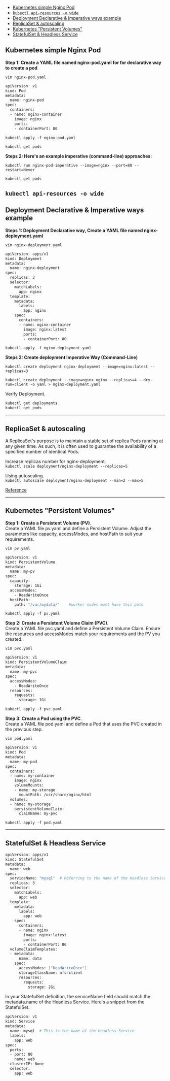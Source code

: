 
- [Kubernetes simple Nginx Pod](#kubernetes-simple-nginx-pod)
- [`kubectl api-resources -o wide`](#kubectl-api-resources--o-wide)
- [Deployment Declarative \& Imperative ways example](#deployment-declarative--imperative-ways-example)
- [ReplicaSet \& autoscaling](#replicaset--autoscaling)
- [Kubernetes "Persistent Volumes"](#kubernetes-persistent-volumes)
- [StatefulSet \& Headless Service](#statefulset--headless-service)


## Kubernetes simple Nginx Pod

**Step 1: Create a YAML file named nginx-pod.yaml for for declarative way to create a pod**

`vim nginx-pod.yaml`

```bash
apiVersion: v1
kind: Pod
metadata:
  name: nginx-pod
spec:
  containers:
  - name: nginx-container
    image: nginx
    ports:
    - containerPort: 80
```

`kubectl apply -f nginx-pod.yaml`

`kubectl get pods`

**Steps 2: Here's an example imperative (command-line) approaches:**

`kubectl run nginx-pod-imperative --image=nginx --port=80 --restart=Never`

`kubectl get pods`

`kubectl api-resources -o wide`
---

## Deployment Declarative & Imperative ways example

**Steps 1: Deployment Declarative way, Create a YAML file named nginx-deployment.yaml**

`vim nginx-deployment.yaml`

```bash
apiVersion: apps/v1
kind: Deployment
metadata:
  name: nginx-deployment
spec:
  replicas: 3
  selector:
    matchLabels:
      app: nginx
  template:
    metadata:
      labels:
        app: nginx
    spec:
      containers:
      - name: nginx-container
        image: nginx:latest
        ports:
        - containerPort: 80
```

`kubectl apply -f nginx-deployment.yaml`

**Steps 2: Create deployment Imperative Way (Command-Line)**

`kubectl create deployment nginx-deployment --image=nginx:latest --replicas=3`

`kubectl create deployment --image=nginx nginx --replicas=4 --dry-run=client -o yaml > nginx-deployment.yaml`


Verify Deployment.

```bash
kubectl get deployments
kubectl get pods
```
---

## ReplicaSet & autoscaling
A ReplicaSet's purpose is to maintain a stable set of replica Pods running at any given time. As such, it is often used to guarantee the availability of a specified number of identical Pods.

Increase replicas number for nginx-deployment.\
`kubectl scale deployment/nginx-deployment --replicas=5`

Using autoscaling.\
`kubectl autoscale deployment/nginx-deployment --min=2 --max=5`


[Reference](https://www.clickittech.com/devops/kubernetes-autoscaling/#h-the-kubernetes-horizontal-pod-autoscaler-nbsp)

---

## Kubernetes "Persistent Volumes" 

**Step 1: Create a Persistent Volume (PV)**.\
Create a YAML file pv.yaml and define a Persistent Volume. Adjust the parameters like capacity, accessModes, and hostPath to suit your requirements.

`vim pv.yaml`

```bash
apiVersion: v1
kind: PersistentVolume
metadata:
  name: my-pv
spec:
  capacity:
    storage: 1Gi
  accessModes:
    - ReadWriteOnce
  hostPath:
    path: "/var/mydata/"    #worker nodes must have this path
```

`kubectl apply -f pv.yaml`

**Step 2: Create a Persistent Volume Claim (PVC)**.\
Create a YAML file pvc.yaml and define a Persistent Volume Claim. Ensure the resources and accessModes match your requirements and the PV you created.

`vim pvc.yaml`

```bash
apiVersion: v1
kind: PersistentVolumeClaim
metadata:
  name: my-pvc
spec:
  accessModes:
    - ReadWriteOnce
  resources:
    requests:
      storage: 1Gi
```

`kubectl apply -f pvc.yaml`

**Step 3: Create a Pod using the PVC**.\
Create a YAML file pod.yaml and define a Pod that uses the PVC created in the previous step.

`vim pod.yaml`

```bash
apiVersion: v1
kind: Pod
metadata:
  name: my-pod
spec:
  containers:
  - name: my-container
    image: nginx
    volumeMounts:
    - name: my-storage
      mountPath: /usr/share/nginx/html
  volumes:
  - name: my-storage
    persistentVolumeClaim:
      claimName: my-pvc
```
`kubectl apply -f pod.yaml`

---

## StatefulSet & Headless Service

```bash
apiVersion: apps/v1
kind: StatefulSet
metadata:
  name: web
spec:
  serviceName: "mysql"  # Referring to the name of the Headless Service
  replicas: 3
  selector:
    matchLabels:
      app: web
  template:
    metadata:
      labels:
        app: web
    spec:
      containers:
      - name: nginx
        image: nginx:latest
        ports:
        - containerPort: 80
  volumeClaimTemplates:
  - metadata:
      name: data
    spec:
      accessModes: ["ReadWriteOnce"]
      storageClassName: nfs-client
      resources:
        requests:
          storage: 2Gi
```


In your StatefulSet definition, the serviceName field should match the metadata.name of the Headless Service. Here's a snippet from the StatefulSet.

```bash
apiVersion: v1
kind: Service
metadata:
  name: mysql  # This is the name of the Headless Service
  labels:
    app: web
spec:
  ports:
  - port: 80
    name: web
  clusterIP: None
  selector:
    app: web
```